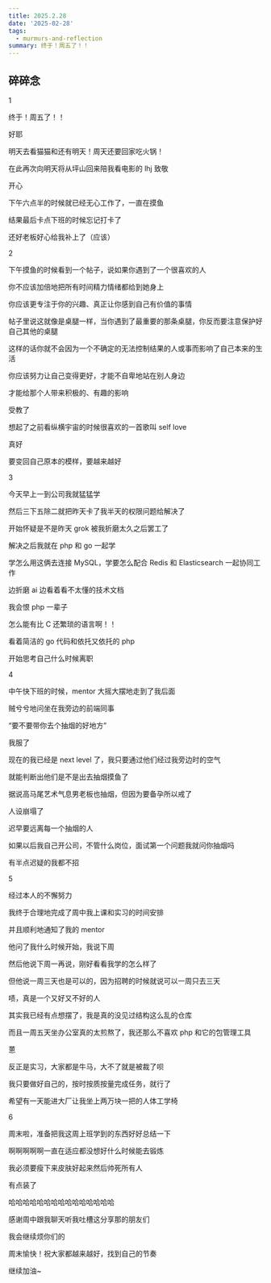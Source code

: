 ```yaml
---
title: 2025.2.28
date: '2025-02-28'
tags:
  - murmurs-and-reflection
summary: 终于！周五了！！
---
```

## 碎碎念
1

终于！周五了！！

好耶

明天去看猫猫和还有明天！周天还要回家吃火锅！

在此再次向明天将从坪山回来陪我看电影的 lhj 致敬

开心

下午六点半的时候就已经无心工作了，一直在摸鱼

结果最后卡点下班的时候忘记打卡了

还好老板好心给我补上了（应该）

2

下午摸鱼的时候看到一个帖子，说如果你遇到了一个很喜欢的人

你不应该加倍地把所有时间精力情绪都给到她身上

你应该更专注于你的兴趣、真正让你感到自己有价值的事情

帖子里说这就像是桌腿一样，当你遇到了最重要的那条桌腿，你反而要注意保护好自己其他的桌腿

这样的话你就不会因为一个不确定的无法控制结果的人或事而影响了自己本来的生活

你应该努力让自己变得更好，才能不自卑地站在别人身边

才能给那个人带来积极的、有趣的影响

受教了

想起了之前看纵横宇宙的时候很喜欢的一首歌叫 self love

真好

要变回自己原本的模样，要越来越好

3

今天早上一到公司我就猛猛学

然后三下五除二就把昨天卡了我半天的权限问题给解决了

开始怀疑是不是昨天 grok 被我折磨太久之后罢工了

解决之后我就在 php 和 go 一起学

学怎么用这俩去连接 MySQL，学要怎么配合 Redis 和 Elasticsearch 一起协同工作

边折磨 ai 边看着看不太懂的技术文档

我会恨 php 一辈子

怎么能有比 C 还繁琐的语言啊！！

看着简洁的 go 代码和依托又依托的 php

开始思考自己什么时候离职

4

中午快下班的时候，mentor 大摇大摆地走到了我后面

贼兮兮地问坐在我旁边的前端同事

“要不要带你去个抽烟的好地方”

我服了

现在的我已经是 next level 了，我只要通过他们经过我旁边时的空气

就能判断出他们是不是出去抽烟摸鱼了

据说高马尾艺术气息男老板也抽烟，但因为要备孕所以戒了

人设崩塌了

迟早要远离每一个抽烟的人

如果以后我自己开公司，不管什么岗位，面试第一个问题我就问你抽烟吗

有半点迟疑的我都不招

5

经过本人的不懈努力

我终于合理地完成了周中我上课和实习的时间安排

并且顺利地通知了我的 mentor

他问了我什么时候开始，我说下周

然后他说下周一再说，刚好看看我学的怎么样了

但他说一周三天也是可以的，因为招聘的时候就说可以一周只去三天

啧，真是一个又好又不好的人

其实我已经有点想摆了，我是真的没见过结构这么乱的仓库

而且一周五天坐办公室真的太煎熬了，我还那么不喜欢 php 和它的包管理工具

蒽

反正是实习，大家都是牛马，大不了就是被裁了呗

我只要做好自己的，按时按质按量完成任务，就行了

希望有一天能进大厂让我坐上两万块一把的人体工学椅

6

周末啦，准备把我这周上班学到的东西好好总结一下

啊啊啊啊啊一直在适应都没想好什么时候能去锻炼

我必须要瘦下来皮肤好起来然后帅死所有人

有点装了

哈哈哈哈哈哈哈哈哈哈哈哈哈哈哈

感谢周中跟我聊天听我吐槽这分享那的朋友们

我会继续烦你们的

周末愉快！祝大家都越来越好，找到自己的节奏

继续加油~
